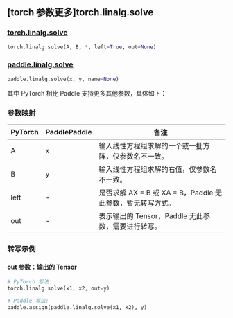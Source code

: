 ## [torch 参数更多]torch.linalg.solve

### [torch.linalg.solve](https://pytorch.org/docs/stable/generated/torch.linalg.solve.html#torch.linalg.solve)

```python
torch.linalg.solve(A, B, *, left=True, out=None)
```

### [paddle.linalg.solve](https://www.paddlepaddle.org.cn/documentation/docs/zh/api/paddle/linalg/solve_cn.html)

```python
paddle.linalg.solve(x, y, name=None)
```

其中 PyTorch 相比 Paddle 支持更多其他参数，具体如下：

### 参数映射

| PyTorch | PaddlePaddle | 备注                                                         |
| ------- | ------------ | ------------------------------------------------------------ |
| A       | x            | 输入线性方程组求解的一个或一批方阵，仅参数名不一致。 |
| B       | y            | 输入线性方程组求解的右值，仅参数名不一致。           |
| left    | -            | 是否求解 AX = B 或 XA = B，Paddle 无此参数，暂无转写方式。   |
| out     | -            | 表示输出的 Tensor，Paddle 无此参数，需要进行转写。           |

### 转写示例

#### out 参数：输出的 Tensor

```python
# PyTorch 写法:
torch.linalg.solve(x1, x2, out=y)

# Paddle 写法:
paddle.assign(paddle.linalg.solve(x1, x2), y)
```
